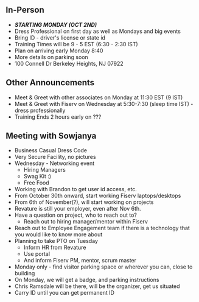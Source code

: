 ## In-Person
- ***STARTING MONDAY (OCT 2ND)***
- Dress Professional on first day as well as Mondays and big events
- Bring ID - driver's license or state id
- Training Times will be 9 - 5 EST (6:30 - 2:30 IST)
- Plan on arriving early Monday 8:40
- More details on parking soon
- 100 Connell Dr Berkeley Heights, NJ 07922

## Other Announcements
- Meet & Greet with other associates on Monday at 11:30 EST (9 IST)
- Meet & Greet with Fiserv on Wednesday at 5:30-7:30 (sleep time IST) - dress professionally
- Training Ends 2 hours early on ???

## Meeting with Sowjanya
- Business Casual Dress Code
- Very Secure Facility, no pictures
- Wednesday - Networking event
	- Hiring Managers
	- Swag Kit :)
	- Free Food
- Working with Brandon to get user id access, etc.
- From October 30th onward, start working Fiserv laptops/desktops
- From 6th of November(?), will start working on projects
- Revature is still your employer, even after Nov 6th.
- Have a question on project, who to reach out to?
	- Reach out to hiring manager/mentor within Fiserv
- Reach out to Employee Engagement team if there is a technology that you would like to know more about
- Planning to take PTO on Tuesday
	- Inform HR from Revature
	- Use portal
	- And inform Fiserv PM, mentor, scrum master
- Monday only - find visitor parking space or wherever you can, close to building
- On Monday, we will get a badge, and parking instructions
- Chris Ramsdale will be there, will be the organizer, get us situated
- Carry ID until you can get permanent ID
